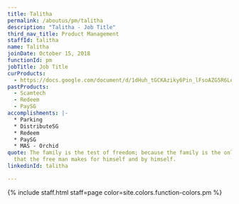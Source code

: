 ```yaml
---
title: Talitha
permalink: /aboutus/pm/talitha
description: "Talitha - Job Title"
third_nav_title: Product Management
staffId: talitha
name: Talitha
joinDate: October 15, 2018
functionId: pm
jobTitle: Job Title
curProducts:
  - https://docs.google.com/document/d/1dHuh_tGCKAziky6Pin_lFsoAZG5R6LeijCjPO-pTABE/edit
pastProducts:
  - Scamtech
  - Redeem
  - PaySG
accomplishments: |-
  * Parking
  * DistributeSG
  * Redeem
  * PaySG
  * MAS - Orchid
quote: The family is the test of freedom; because the family is the only thing
  that the free man makes for himself and by himself.
linkedinId: talitha

---
```


{% include staff.html staff=page color=site.colors.function-colors.pm %}

